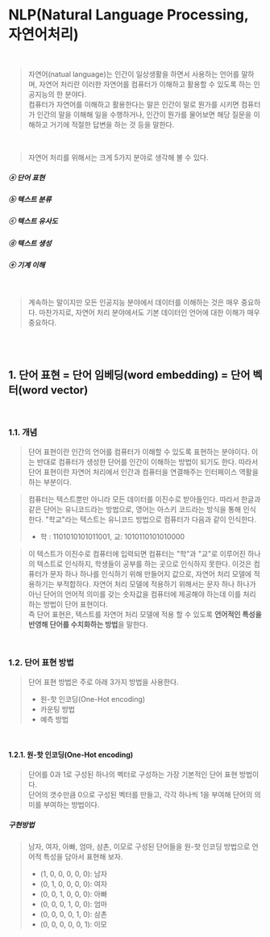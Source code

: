 # NLP(Natural Language Processing, 자연어처리)
<br/>

> 자연어(natual language)는 인간이 일상생활을 하면서 사용하는 언어를 말하며, 자연어 처리란 이러한 자연어를 컴퓨터가 이해하고 활용할 수 있도록 하는 인공지능의 한 분야다. <br/>
> 컴퓨터가 자연어를 이해하고 활용한다는 말은 인간이 말로 뭔가를 시키면 컴퓨터가 인간의 말을 이해해 일을 수행하거나, 인간이 뭔가를 물어보면 해당 질문을 이해하고 거기에 적절한 답변을 하는 것 등을 말한다.

<br/>

> 자연어 처리를 위해서는 크게 5가지 분야로 생각해 볼 수 있다.

##### ⓐ 단어 표현
##### ⓑ 텍스트 분류
##### ⓒ 텍스트 유사도
##### ⓓ 텍스트 생성
##### ⓔ 기계 이해

<br/>

> 계속하는 말이지만 모든 인공지능 분야에서 데이터를 이해하는 것은 매우 중요하다.  마찬가지로, 자연어 처리 분야에서도 기본 데이터인 언어에 대한 이해가 매우 중요하다.

<br/><br/>

## 1. 단어 표현 = 단어 임베딩(word embedding) = 단어 벡터(word vector)

<br/>

### 1.1. 개념
> 단어 표현이란 인간의 언어를 컴퓨터가 이해할 수 있도록 표현하는 분야이다.  이는 반대로 컴퓨터가 생성한 단어를 인간이 이해하는 방법이 되기도 한다.  따라서 단어 표현이란 자연어 처리에서 인간과 컴퓨터을 연결해주는 인터페이스 역활을 하는 부분이다. <br/>

> 컴퓨터는 텍스트뿐만 아니라 모든 데이터를 이진수로 받아들인다.  따라서 한글과 같은 단어는 유니코드라는 방법으로, 영어는 아스키 코드라는 방식을 통해 인식한다. "학교"라는 텍스트는 유니코드 방법으로 컴퓨터가 다음과 같이 인식한다.
> * 학 : 1101010101011001, 교: 1010110101010000 <br/>

> 이 텍스트가 이진수로 컴퓨터에 입력되면 컴퓨터는 "학"과 "교"로 이루어진 하나의 텍스트로 인식하지, 학생들이 공부를 하는 곳으로 인식하지 못한다. 이것은 컴퓨터가 문자 하나 하나를 인식하기 위해 만들어지 값으로, 자연어 처리 모델에 적용하기는 부적합하다.  자연어 처리 모델에 적용하기 위해서는 문자 하나 하나가 아닌 단어의 언어적 의미를 갖는 숫자값을 컴퓨터에 제공해야 하는데 이를 처리하는 방법이 단어 표현이다. <br/>
> 즉 단어 표현은, 텍스트를 자연어 처리 모델에 적용 할 수 있도록 **언어적인 특성을 반영해 단어를 수치화하는 방법**을 말한다.

<br/>

### 1.2. 단어 표현 방법
> 단어 표현 방법은 주로 아래 3가지 방법을 사용한다.
> * 원-핫 인코딩(One-Hot encoding)
> * 카운팅 방법
> * 예측 방법

<br/>

#### 1.2.1. 원-핫 인코딩(One-Hot encoding)
> 단어를 0과 1로 구성된 하나의 벡터로 구성하는 가장 기본적인 단어 표현 방법이다. <br/>
> 단어의 갯수만큼 0으로 구성된 벡터를 만들고, 각각 하나씩 1을 부여해 단어의 의미를 부여하는 방법이다.

##### 구현방법
> 남자, 여자, 아빠, 엄마, 삼촌, 이모로 구성된 단어들을 원-핫 인코딩 방법으로 언어적 특성을 담아서 표현해 보자.
> * (1, 0, 0, 0, 0, 0): 남자
> * (0, 1, 0, 0, 0, 0): 여자
> * (0, 0, 1, 0, 0, 0): 아빠
> * (0, 0, 0, 1, 0, 0): 엄마
> * (0, 0, 0, 0, 1, 0): 삼촌
> * (0, 0, 0, 0, 0, 1): 이모

